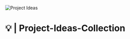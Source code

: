 ![Project Ideas](https://github.com/Furyforev3r/Project-Ideas/assets/88341564/4ce69731-9869-41ee-8e70-1ba69da2f6ff)
# 💡 | Project-Ideas-Collection
